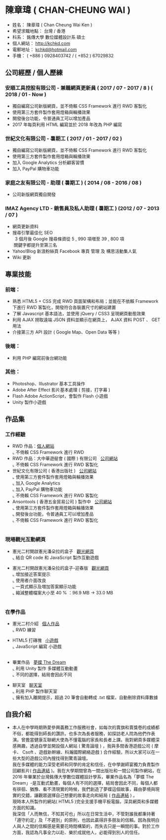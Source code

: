 # 陳章瑋 ( CHAN-CHEUNG WAI )

* 姓名： 陳章瑋 ( Chan Cheung Wai Ken )
* 希望求職地點： 台灣 / 香港
* 科系： 銘傳大學 數位媒體設計系 碩士
* 個人網站： http://kchkd.com
* 電郵地址： kchkd@hotmail.com
* 手機： ( +886 ) 0928403742 / ( +852 ) 67029832
## 公司經歷 / 個人歷練

### 安順工具控股有限公司 - 兼職網頁更新員 ( 2017 / 07 - 2017 / 8 ) ( 2018 / 01 - Now )
* 獨自編寫公司新版網頁，並不倚賴 CSS Framework 進行 RWD 客製化
* 使用第三方套件製作套用燈箱與輪播效果
* 開發後台功能，令普通員工可以增加產品
*  2017 年每頁利用 HTML 編寫並於 2018 年改為 PHP 編寫

### 世紀文化有限公司 - 暑期工 ( 2017 / 01 - 2017 / 02 )
* 獨自編寫公司新版網頁，並不倚賴 CSS Framework 進行 RWD 客製化
* 使用第三方套件製作套用燈箱與輪播效果
* 加入 Google Analytics 分析顧客習慣
* 加入 PayPal 購物車功能
  
### 家庭之友有限公司 - 助理 ( 暑期工 ) ( 2014 / 08 - 2016 / 08 )
* 公司新版網頁獨自開發

###  IMAZ Agency LTD - 銷售員及私人助理 ( 暑期工 ) (2012 / 07 - 2013 / 07 )
* 網頁更新資料
* 搜尋引擎最佳化 SEO <br>
   3 個月後 Google 搜尋條資從 5 , 990 項増至 39 , 800 項 <br>
  關鍵字都提升至第三名
* Yahoo!Blog 新浪粉絲頁 Facebook 專頁 管理 及 構思活動集人氣
* Wiki 更新

## 專業技能

### 前端：

* 熟悉 HTML5 + CSS 完成 RWD 頁面架構和布局；並能在不依賴 Framework 下進行 RWD 客製化，開發符合各裝置尺寸的網站建置
* 了解 Javascript 基本語法，並使用 jQuery / CSS3 呈現網頁動態效果
* 利用 AJAX 撈取遠端 JSON 資料並顯示在網頁上， AJAX 資料 POST 、 GET 用法
* 介接第三方 API 設計 ( Google Map、Open Data 等等 ) 

### 後端：
* 利用 PHP 編寫前後台網功能

### 其他：
* Photoshop、Illustrator 基本工具操作
* Adobe After Effect 影片基本處理 ( 剪接，打字幕 ) 
* Flash Adobe ActionScript，會製作 Flash 小遊戲
* Unity 製作小遊戲

## 作品集

### 工作經驗
- RWD 作品：<a href="http://kchkd.com" target="_blank">個人網站</a><BR>
  ⌞ 不倚賴 CSS Framework 進行 RWD <BR>
- RWD 作品：大中華遊艇會 ( 國際 ) 有限公司 &nbsp; <a href="http://www.gcyclub.com/index.html" target="_blank">公司網站</a><BR>
  ⌞ 不倚賴 CSS Framework 進行 RWD 客製化<BR>
- 世紀文化有限公司 ( 香港出版社 )  &nbsp; <a href="http://www.whitecatblackcat.org" target="_blank">公司網站</a><BR>
  ⌞ 使用第三方套件製作套用燈箱與輪播效果<BR>
  ⌞ 加入 Google Analytics <BR>
  ⌞ 加入 PayPal 購物車功能<BR>
  ⌞ 不倚賴 CSS Framework 進行 RWD 客製化<BR>
- Ansontools ( 香港五金貿易公司 ) 製作中 &nbsp; <a href="http://kchkd.com/anson/php" target="_blank">公司網站</a><BR>
  ⌞ 使用第三方套件製作套用燈箱與輪播效果<BR>
  ⌞ 開發後台功能，令普通員工可以增加產品<BR>
  ⌞ 不倚賴 CSS Framework 進行 RWD 客製化<BR>
  
### 現場觀光互動網頁
- 憲光二村開啟憲光潘朵拉的盒子 &nbsp; <a href="http://kchkd.com/s2/game/" target="_blank">觀光網頁</a><BR>
  ⌞ 結合 QR code 和 JavaScript 製作互動遊戲<BR>
  
- 憲光二村開啟憲光潘朵拉的盒子-迎春版 &nbsp; <a href="http://kchkd.com/s2/game2/" target="_blank">觀光網頁</a><BR>
  ⌞ 增加接近答案提示<BR>
  ⌞ 使用者介面改良<BR>
  ⌞ 一頁式顯示及増加答案顯示功能<BR>
  ⌞ 縮減整體檔案大小至 40 % ：96.9 MB -> 33.0 MB <BR>
  
### 在學作品
- 憲光二村介紹 &nbsp; <a href="http://kchkd.com/sianguang2ndvillage" target="_blank">個人作品</a><BR>
  ⌞ RWD 練習<BR>
  
- HTML5 打磚塊 &nbsp; <a href="http://kchkd.com/html5game" target="_blank">小遊戲</a><BR>
  ⌞ JavaScript 編寫 小遊戲<BR>
  
- 畢業作品 &nbsp; <a href="http://kchkd.com/TheDream" target="_blank">夢蝶 The Dream</a><BR>
  ⌞ 利用 Unity 製作 多媒體互動動畫<BR>
  ⌞ 不同的選擇，結局會因此不同<BR>
  
- 聊天室 &nbsp; <a href="http://kchkd.com/chatroom" target="_blank">聊天室</a><BR>
  ⌞ 利用 PHP 製作聊天室<BR>
  ⌞ 擁有加入離開提示，超過 20 筆會自動轉成 .txt 檔案，自動刪除資料庫數據
  
## 自我介紹
* 本人在中學時期熱愛參興義務工作服務社會，如每次的賣旗和賣獎卷的成績都不俗，都能得到師長的讚許。也多次為長者服務，如探訪老人院為他們作表演。曾擔當健康互聯網大使為不懂電腦的家長和長者上課。我對網頁多媒體深感興趣，透過自學並開設個人網站 ( 驚青論壇 ) ，我與多間香港遊戲公司 ( 摩卡、 Csoft 、遊戲新幹線、科瀚國際網絡遊戲 ) 合作經驗，所以大家可以在一些大型的遊戲公司內搜找得到驚青論壇。<BR>
  我在多媒體的能力深受老師和同學的肯定和信任，在中學謝師宴獨力負責製作回顧影片( <a href="https://www.youtube.com/watch?v=s2vmSVf-qKo" target="_blank">作品連結</a> )。我在大學期間曾為一間出版社和一間公司製作網站，在 2016 年畢業於台灣銘傳大學數位媒體設計學系，畢業作品名為「夢蝶 The Dream」-是互動式動畫，每個人有不同的選擇，結局會因此不同，每個人都有徘徊、猶豫、看不清現實的時候，我們創造了夢蝶這個故事，藉由夢境與現實的交錯，讓觀眾選擇自己想要的故事走向和結局 ( <a href="https://www.youtube.com/watch?v=_2Ul-t7tng4" target="_blank">作品連結</a> ) 。<BR>
  現時本人所製作的網站( HTML5 )完全支援手機平板電腦，深具網頁和多媒體方面的知識。<BR>
我深信「人而無信，不知其可也」所以在日常生活中，不管對誰我都秉持著「遵守約定」及「不遲到」的原則，也因此贏得許多朋友的信賴。因為我明白人與人之間的信賴感是需要花時間構築的，而失去只是一瞬間的事。對於工作方面，我認為凡事全力以赴、樂於成就他人，必能得到別人的信任。<BR>





